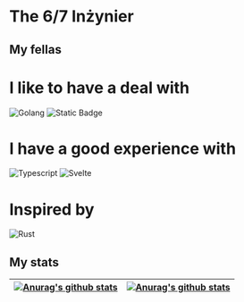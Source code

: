 # The 6/7 Inżynier

## My fellas

# I like to have a deal with
<img alt="Golang" src="https://img.shields.io/badge/golang-21262d?style=for-the-badge&logo=go"> <img alt="Static Badge" src="https://img.shields.io/badge/postgres-21262d?style=for-the-badge&logo=Postgresql">

# I have a good experience with
<img alt="Typescript" src="https://img.shields.io/badge/typescript-21262d?style=for-the-badge&logo=typescript"> <img
  alt="Svelte"
  src="https://img.shields.io/badge/svelte-21262d?style=for-the-badge&logo=svelte"
/>

# Inspired by
<img
  alt="Rust"
  src="https://img.shields.io/badge/rust-21262d?style=for-the-badge&logo=rust"
/>

## My stats

| <a href="https://github.com/anuraghazra/github-readme-stats"><img align="center" src="https://github-readme-stats.vercel.app/api?username=MarkSmersh&show_icons=true&theme=midnight-purple&hide_border=true&bg_color=21262d" alt="Anurag's github stats" /></a> | <a href="https://github.com/anuraghazra/github-readme-stats"><img align="center" src="https://github-readme-stats.vercel.app/api/top-langs/?username=MarkSmersh&langs_count=8&layout=compact&bg_color=21262d&hide_border=true&text_color=ffffff&title_color=8941de" alt="Anurag's github stats" /></a> |
| ------------- | ------------- |
